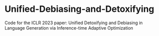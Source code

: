 # Unified-Debiasing-and-Detoxifying
Code for the ICLR 2023 paper: Unified Detoxifying and Debiasing in Language Generation via Inference-time Adaptive Optimization
